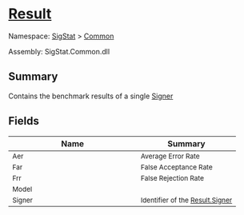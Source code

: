 # [Result](./Result.md)

Namespace: [SigStat]() > [Common](./README.md)

Assembly: SigStat.Common.dll

## Summary
Contains the benchmark results of a single [Signer](https://github.com/sigstat/sigstat/blob/develop/docs/md/SigStat/Common/Signer.md)

## Fields

| Name | Summary | 
| --- | --- | 
| <sub>Aer</sub><img width=200/>| <sub>Average Error Rate</sub>| <br>
| <sub>Far</sub><img width=200/>| <sub>False Acceptance Rate</sub>| <br>
| <sub>Frr</sub><img width=200/>| <sub>False Rejection Rate</sub>| <br>
| <sub>Model</sub><img width=200/>| <sub></sub>| <br>
| <sub>Signer</sub><img width=200/>| <sub>Identifier of the [Result.Signer](https://github.com/sigstat/sigstat/blob/develop/docs/md/SigStat/Common/Result.md)</sub>| <br>


